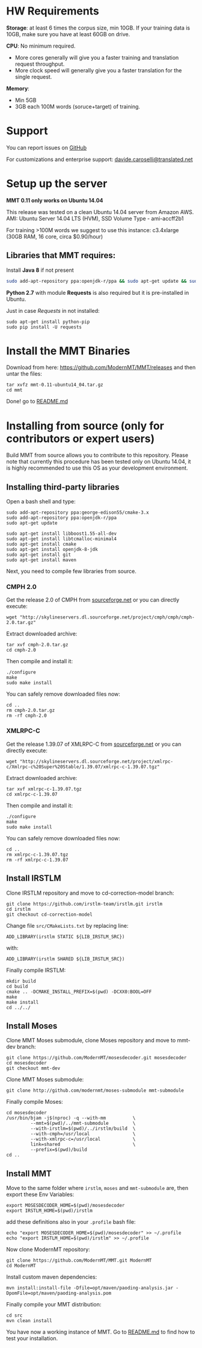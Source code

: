 # HW Requirements

**Storage**: at least 6 times the corpus size, min 10GB. If your training data is 10GB, make sure you have at least 60GB on drive.


**CPU**: No minimum required. 
  - More cores generally will give you a faster training and translation request throughput. 
  - More clock speed will generally give you a faster translation for the single request.

**Memory**: 
  - Min 5GB
  - 3GB each 100M words (soruce+target) of training.

# Support

You can report issues on [GitHub](https://github.com/ModernMT/MMT/issues)

For customizations and enterprise support: davide.caroselli@translated.net

# Setup up the server

**MMT 0.11 only works on Ubuntu 14.04**

This release was tested on a clean Ubuntu 14.04 server from Amazon AWS.
AMI: Ubuntu Server 14.04 LTS (HVM), SSD Volume Type -  ami-accff2b1

For training >100M words we suggest to use this instance: 
c3.4xlarge (30GB RAM, 16 core, circa $0.90/hour)

## Libraries that MMT requires:

Install **Java 8** if not present
```bash
sudo add-apt-repository ppa:openjdk-r/ppa && sudo apt-get update && sudo apt-get install openjdk-8-jdk
```

**Python 2.7** with module **Requests** is also required but it is pre-installed in Ubuntu.

Just in case *Requests* in not installed:
```
sudo apt-get install python-pip
sudo pip install -U requests
```


# Install the MMT Binaries

Download from here: https://github.com/ModernMT/MMT/releases and then untar the files:

```
tar xvfz mmt-0.11-ubuntu14_04.tar.gz
cd mmt
```

Done! go to [README.md](README.md)



# Installing from source (only for contributors or expert users)

Build MMT from source allows you to contribute to this repository. Please note that currently this procedure has been tested only on Ubuntu 14.04, it is highly recommended to use this OS as your development environment.

## Installing third-party libraries

Open a bash shell and type:

```
sudo add-apt-repository ppa:george-edison55/cmake-3.x
sudo add-apt-repository ppa:openjdk-r/ppa
sudo apt-get update

sudo apt-get install libboost1.55-all-dev
sudo apt-get install libtcmalloc-minimal4
sudo apt-get install cmake
sudo apt-get install openjdk-8-jdk
sudo apt-get install git
sudo apt-get install maven
```

Next, you need to compile few libraries from source.

### CMPH 2.0

Get the release 2.0 of CMPH from [sourceforge.net](http://sourceforge.net/projects/cmph/) or you can directly execute:

```
wget "http://skylineservers.dl.sourceforge.net/project/cmph/cmph/cmph-2.0.tar.gz"
```

Extract downloaded archive:

```
tar xvf cmph-2.0.tar.gz
cd cmph-2.0
```

Then compile and install it:

```
./configure
make
sudo make install
```

You can safely remove downloaded files now:

```
cd ..
rm cmph-2.0.tar.gz
rm -rf cmph-2.0
```

### XMLRPC-C

Get the release 1.39.07 of XMLRPC-C from [sourceforge.net](http://sourceforge.net/projects/xmlrpc-c/files/Xmlrpc-c%20Super%20Stable/1.39.07/) or you can directly execute:

```
wget "http://skylineservers.dl.sourceforge.net/project/xmlrpc-c/Xmlrpc-c%20Super%20Stable/1.39.07/xmlrpc-c-1.39.07.tgz"
```

Extract downloaded archive:

```
tar xvf xmlrpc-c-1.39.07.tgz
cd xmlrpc-c-1.39.07
```

Then compile and install it:

```
./configure
make
sudo make install
```

You can safely remove downloaded files now:

```
cd ..
rm xmlrpc-c-1.39.07.tgz
rm -rf xmlrpc-c-1.39.07
```

## Install IRSTLM

Clone IRSTLM repository and move to cd-correction-model branch:

```
git clone https://github.com/irstlm-team/irstlm.git irstlm
cd irstlm
git checkout cd-correction-model
```

Change file `src/CMakeLists.txt` by replacing line:

```
ADD_LIBRARY(irstlm STATIC ${LIB_IRSTLM_SRC})
```

with:

```
ADD_LIBRARY(irstlm SHARED ${LIB_IRSTLM_SRC})
```

Finally compile IRSTLM:

```
mkdir build
cd build
cmake .. -DCMAKE_INSTALL_PREFIX=$(pwd) -DCXX0:BOOL=OFF
make
make install
cd ../../
```

## Install Moses

Clone MMT Moses submodule, clone Moses repository and move to mmt-dev branch:

```
git clone https://github.com/ModernMT/mosesdecoder.git mosesdecoder
cd mosesdecoder
git checkout mmt-dev
```

Clone MMT Moses submodule:

```
git clone http://github.com/modernmt/moses-submodule mmt-submodule
```

Finally compile Moses:

```
cd mosesdecoder
/usr/bin/bjam -j$(nproc) -q --with-mm          \
         --mmt=$(pwd)/../mmt-submodule         \
         --with-irstlm=$(pwd)/../irstlm/build  \
         --with-cmph=/usr/local                \
         --with-xmlrpc-c=/usr/local            \
         link=shared                           \
         --prefix=$(pwd)/build
cd ..
```

## Install MMT

Move to the same folder where `irstlm`, `moses` and `mmt-submodule` are, then export these Env Variables:

```
export MOSESDECODER_HOME=$(pwd)/mosesdecoder
export IRSTLM_HOME=$(pwd)/irstlm
```

add these definitions also in your `.profile` bash file:

```
echo "export MOSESDECODER_HOME=$(pwd)/mosesdecoder" >> ~/.profile
echo "export IRSTLM_HOME=$(pwd)/irstlm" >> ~/.profile
```

Now clone ModernMT repository:

```
git clone https://github.com/ModernMT/MMT.git ModernMT
cd ModernMT
```

Install custom maven dependencies:

```
mvn install:install-file -Dfile=opt/maven/paoding-analysis.jar -DpomFile=opt/maven/paoding-analysis.pom
```

Finally compile your MMT distribution:

```
cd src
mvn clean install
```

You have now a working instance of MMT. Go to [README.md](README.md) to find how to test your installation.
